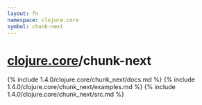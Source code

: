 ```yaml
---
layout: fn
namespace: clojure.core
symbol: chunk-next
---
```


# [clojure.core](../)/chunk-next

{% include 1.4.0/clojure.core/chunk_next/docs.md %}
{% include 1.4.0/clojure.core/chunk_next/examples.md %}
{% include 1.4.0/clojure.core/chunk_next/src.md %}

